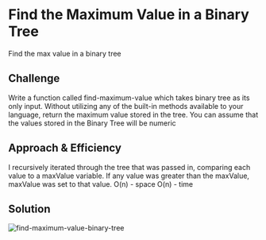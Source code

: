 # Find the Maximum Value in a Binary Tree
Find the max value in a binary tree

## Challenge
Write a function called find-maximum-value which takes binary tree as its only input. Without utilizing any of the built-in methods available to your language, return the maximum value stored in the tree. You can assume that the values stored in the Binary Tree will be numeric

## Approach & Efficiency
I recursively iterated through the tree that was passed in, comparing each value to a maxValue variable. If any value was greater than the maxValue, maxValue was set to that value.
O(n) - space
O(n) - time

## Solution
![find-maximum-value-binary-tree](../find-maximum-value-binary-tree.jpg)